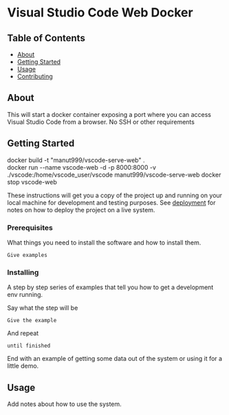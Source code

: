 # Visual Studio Code Web Docker

## Table of Contents

- [About](#about)
- [Getting Started](#getting_started)
- [Usage](#usage)
- [Contributing](../CONTRIBUTING.md)

## About <a name = "about"></a>

This will start a docker container exposing a port where you can access Visual Studio Code from a browser. 
No SSH or other requirements

## Getting Started <a name = "getting_started"></a>

docker build -t "manut999/vscode-serve-web" .   
docker run --name vscode-web -d -p 8000:8000 -v ./vscode:/home/vscode_user/vscode manut999/vscode-serve-web
docker stop vscode-web


These instructions will get you a copy of the project up and running on your local machine for development and testing purposes. See [deployment](#deployment) for notes on how to deploy the project on a live system.

### Prerequisites

What things you need to install the software and how to install them.

```
Give examples
```

### Installing

A step by step series of examples that tell you how to get a development env running.

Say what the step will be

```
Give the example
```

And repeat

```
until finished
```

End with an example of getting some data out of the system or using it for a little demo.

## Usage <a name = "usage"></a>

Add notes about how to use the system.
